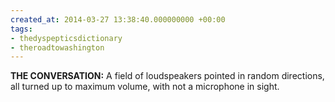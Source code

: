 ```yaml
---
created_at: 2014-03-27 13:38:40.000000000 +00:00
tags:
- thedyspepticsdictionary
- theroadtowashington
---
```


**THE CONVERSATION:** A field of loudspeakers pointed in random
directions, all turned up to maximum volume, with not a microphone in
sight.
